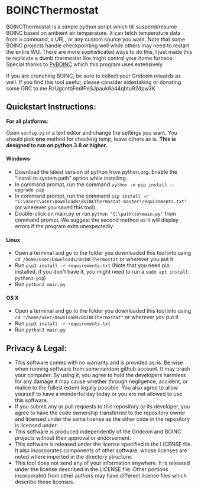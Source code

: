 # BOINCThermostat
BOINCThermostat is a simple python script which till suspend/resume BOINC based on ambient air temperature. It can fetch
temperature data from a command, a URL, or any custom source you want. Note that some BOINC projects handle checkpointing well
while others may need to restart the entire WU. There are more sophisticated ways to do this,
I just made this to replicate a dumb thermostat like might control your home furnace. Special thanks to <a href="https://github.com/nielstron/pyboinc">PyBOINC</a> which this program uses extensively.

If you are crunching BOINC, be sure to collect your Gridcoin rewards as well. If you find this tool useful, please consider sidestaking or donating some GRC to me RzUgcntbFm8PeSJpauk6a44qbtu92dpw3K 
## Quickstart Instructions:
<b>For all platforms</b>: 

Open `config.py` in a text editor and change the settings you want. You should pick <b>one</b> method for checking temp, leave others as is.
<b>This is designed to run on python 3.8 or higher.</b>
<h4>Windows</h4>

 - Download the latest version of python from python.org. Enable the "install to system path" option while installing.
 - In command prompt, run the command `python -m pip install --upgrade pip`
 - In command prompt, run the command `pip install -r "C:\Users\user\Downloads\BOINCThermostat-master\requirements.txt"` (or wherever you saved this tool)
 - Double-click on main.py or run `python "C:\path\to\main.py"` from command prompt. We suggest the second method as it will display errors if the program exits unexpectedly

<h4>Linux</h4>

 - Open a terminal and go to the folder you downloaded this tool into using `cd /home/user/Downloads/BOINCThermostat` or wherever you put it
 - Run `pip3 install -r requirements.txt` (Note that you need pip installed, if you don't have it, you might need to run a `sudo apt install python3-pip`)
 - Run `python3 main.py`

<h4>OS X</h4>

 - Open a terminal and go to the folder you downloaded this tool into using `cd "/home/user/Downloads/BOINCThermostat"` or wherever you put it
 - Run `pip3 install -r requirements.txt`
 - Run `python3 main.py`

## Privacy & Legal:
- This software comes with no warranty and is provided as-is. Be wise when running software from some random github account. It may crash your computer. By using it, you agree to hold the developers harmless for any damage it may cause whether through negligence, accident, or malice to the fullest extent legally possible. You also agree to allow yourself to have a wonderful day today or you are not allowed to use this software.
- If you submit any or pull requests to this repository or its developer, you agree to have the code ownership transferred to the repository owner and licensed under the same license as the other code in the repository is licensed under.
- This software is produced independently of the Gridcoin and BOINC projects without their approval or endorsement.
- This software is released under the license specified in the LICENSE file. It also incorporates components of other software, whose licenses are noted where imported in the directory structure.
- This tool does not send any of your information anywhere. It is released under the license described in the LICENSE file. Other portions incorporated from other authors may have different license files which describe those licenses.